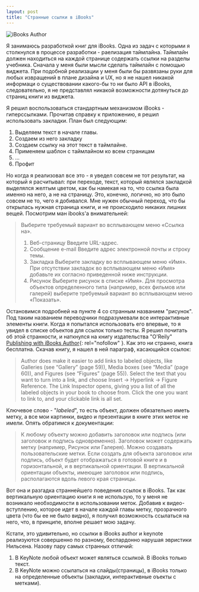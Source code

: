 ```yaml
---
layout: post
title: "Странные ссылки в iBooks"
---
```


<img class="img-center" src="http://31808.selcdn.ru/it-prm/pics/hero_ibooks_author.png" alt="iBooks Author"> 
 
Я занимаюсь разработкой книг для iBooks. Одна из задач с которыми я столкнулся в процессе разработки - раелизация таймлайна. Таймлайн должен находиться на каждой странице содержать ссылки на разделы учебника. Сначала у меня были мысли сделать таймлайн с помощью виджета. При подобной реализации у меня были бы развязаны руки для любых извращений в плане дизайна и UX, но я не нашел никакой информаци о существовании какого-бы то ни было API в iBooks, следовательно, я не представлял никакой возможности дотянуться до страниц книги из виджета.   

Я решил воспользоваться стандартным механизмом iBooks - гиперссылками. Прочитав справку к приложению, я решил использовать закладки. План был следующим:

1.	Выделяем текст в начале главы. 
2.	Создаем из него закладку
3.	Создаем ссылку на этот текст в таймлайне. 
4.	Применяем шаблон с таймлайном ко всем страницам
5. ...
6.	Профит
	
Но когда я реализовал все это - я уведел совсем не тот результат, на который я
расчитывал: при переходе, текст, который являлся закладкой выделялся желтым
цветом, как бы намекая на то, что ссылка была именно на него, а не на страницу.
Это, конечно, логично, но это было совсем не то, чего я добивался. Мне нужен
обычный переход, что бы открылась нужная страница книги, и не происходило
никаких лишних вещей. Посмотрим ман ibooks'а внимательней:

>Выберите требуемый вариант во всплывающем меню «Ссылка на».
> 1. Веб-страницу Введите URL-адрес.  
> 2. Сообщение e-mail Введите адрес электронной почты и строку темы.  
> 3. Закладка Выберите закладку во всплывающем меню «Имя».  При отсутствии закладок во всплывающем меню «Имя» добавьте их согласно приведенной ниже инструкции.  
> 4. Рисунок Выберите рисунок в списке «Имя». Для просмотра объектов определенного типа (например, всех фильмов или галерей) выберите требуемый вариант во всплывающем меню «Показать».  

Остановимся подробней на пункте 4 со странным названием "рисунок". Под таким
названием переводчики подразумевали все интерактивные элементы книги. Когда я
попытался использовать его впервые, то я увидел в списке объектов для ссылок
только тесты. Я решил почитать об этой странности, и наткнулся на книгу
издательства "O'Reily" [Publishing with iBooks Author](http://shop.oreilly.com/product/0636920025597.do){: rel="nofollow" }. 
Как это ни странно, книга бесплатна. Скачав книгу, я нашел в ней параграф,
касающийся ссылок:

> Author does make it easier to add links to labeled objects, like Galleries (see “Gallery” (page 59)), Media boxes
> (see “Media” (page 60)), and Figures (see “Figures” (page 55)). Select the text that you want to turn into a link, and 
> choose Insert → Hyperlink → Figure Reference. The Link Inspector opens, giving you a list of all the labeled objects 
> in your book to choose from. Click the one you want to link to, and your clickable link is all set.

Ключевое слово - "*labeled*", то есть объект, должен обязательно иметь метку,
а все мои картинки, видео и презентации в книге этих меток не имели. Опять
обратимся к документации:

> К любому объекту можно добавить заголовок или подпись (или заголовок и
подпись одновременно). Заголовок может содержать метку (например, Рисунок или
Галерея). Можно создавать пользовательские метки. Если создать для объекта
заголовок или подпись, объект будет отображаться в готовой книге и
в горизонтальной,  и в вертикальной ориентации. В вертикальной ориентации
объекты, имеющие заголовок или подпись, располагаются  вдоль левого края
страницы.

Вот она и разгадка страннейшего поведения ссылок в iBooks. Так как
вертикальную ориентацию книги я не использую, то у меня не возникало
необходимости в использовании меток. Добавив к видео-вступлению, которое
идет в начале каждой главы метку, прозрачного цвета (что бы ее не было видно),
я получил возможность ссылаться на него, что, в принципе, вполне решает мою
задачу. 

Кстати, это удивительно, но ссылки в iBooks author и keynote реализуются
совершенно по разному, беспардонно нарушая эвристики Нильсена. Назову пару
самых странных отличий:

1. В KeyNote любой объект может являться ссылкой. В iBooks только текст.
2. В KeyNote можно ссылаться на слайды(страницы), в iBooks только на определенные объекты (закладки, интерактивные оъекты с метками).